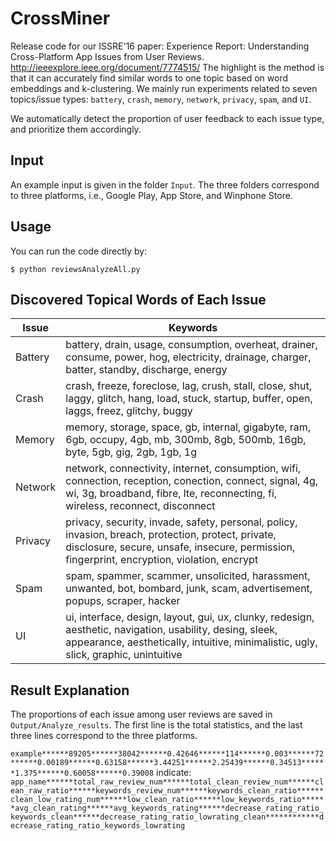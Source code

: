 # CrossMiner
Release code for our ISSRE'16 paper: Experience Report: Understanding Cross-Platform App Issues from User Reviews. http://ieeexplore.ieee.org/document/7774515/
The highlight is the method is that it can accurately find similar words to one topic based on word embeddings and k-clustering. We mainly run experiments related to seven topics/issue types: `battery`, `crash`, `memory`, `network`, `privacy`, `spam`, and `UI`.

We automatically detect the proportion of user feedback to each issue type, and prioritize them accordingly.

## Input
An example input is given in the folder `Input`. The three folders correspond to three platforms, i.e., Google Play, App Store, and Winphone Store.

## Usage
You can run the code directly by:
```
$ python reviewsAnalyzeAll.py
```

## Discovered Topical Words of Each Issue

Issue | Keywords
---- | ---
Battery | battery, drain, usage, consumption, overheat, drainer, consume, power, hog, electricity, drainage, charger, batter, standby, discharge, energy
Crash |  crash, freeze, foreclose, lag, crush, stall, close, shut, laggy, glitch, hang, load, stuck, startup, buffer, open, laggs, freez, glitchy, buggy
Memory | memory, storage, space, gb, internal, gigabyte, ram, 6gb, occupy, 4gb, mb, 300mb, 8gb, 500mb, 16gb, byte, 5gb, gig, 2gb, 1gb, 1g
Network | network, connectivity, internet, consumption, wifi, connection, reception, conection, connect, signal, 4g, wi, 3g, broadband, fibre, lte, reconnecting, fi, wireless, reconnect, disconnect
Privacy | privacy, security, invade, safety, personal, policy, invasion, breach, protection, protect, private, disclosure, secure, unsafe, insecure, permission, fingerprint, encryption, violation, encrypt
Spam | spam, spammer, scammer, unsolicited, harassment, unwanted, bot, bombard, junk, scam, advertisement, popups, scraper, hacker
UI | ui, interface, design, layout, gui, ux, clunky, redesign, aesthetic, navigation, usability, desing, sleek, appearance, aesthetically, intuitive, minimalistic, ugly, slick, graphic, unintuitive

## Result Explanation
The proportions of each issue among user reviews are saved in `Output/Analyze_results`. The first line is the total statistics, and the last three lines correspond to the three platforms.

`example******89205******38042******0.42646******114******0.003******72******0.00189******0.63158******3.44251******2.25439******0.34513******1.375******0.60058******0.39008`
indicate:
`app_name******total_raw_review_num******total_clean_review_num******clean_raw_ratio******keywords_review_num******keywords_clean_ratio******clean_low_rating_num******low_clean_ratio******low_keywords_ratio******avg_clean_rating******avg_keywords_rating******decrease_rating_ratio_keywords_clean******decrease_rating_ratio_lowrating_clean************decrease_rating_ratio_keywords_lowrating`
